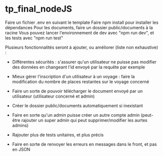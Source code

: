 # tp_final_nodeJS

Faire un fichier .env en suivant le template
Faire npm install pour installer les dépendances
Pour les documents, faire un dossier public/documents à la racine
Vous pouvez lancer l'environnement de dev avec "npm run dev", et les tests avec "npm run test"

Plusieurs fonctionnalités seront à ajouter, ou améliorer (liste non exhaustive) :
- Différentes sécurités : s'assurer qu'un utilisateur ne puisse pas modifier des données en changeant l'id envoyé par la requête par exemple

- Mieux gérer l'inscription d'un utilisateur à un voyage : faire la modification du nombre de places restantes sur le voyage concerné

- Faire un sorte de pouvoir télécharger le document envoyé par un utilisateur (utilisateur concerné et admin)

- Créer le dossier public/documents automatiquement si inexistant

- Faire en sorte qu'un admin puisse créer un autre compte admin (peut-être rajouter un super admin qui peut supprimer/modifier les aurtes admins)

- Rajouter plus de tests unitaires, et plus précis

- Faire en sorte de renvoyer les erreurs en messages dans le front, et pas en JSON